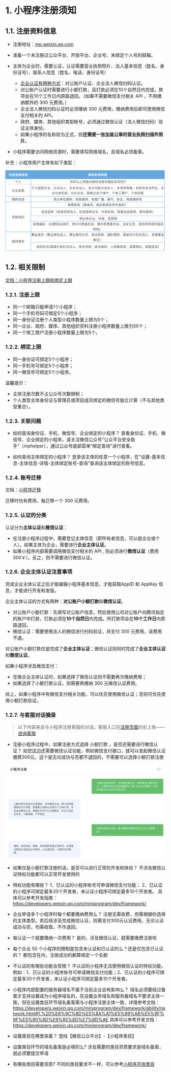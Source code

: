 # 1. 小程序注册须知

## 1.1. 注册资料信息

* 注册地址：[mp.weixin.qq.com](mp.weixin.qq.com)

* 准备一个未注册过公众平台、开放平台、企业号、未绑定个人号的邮箱。

* 主体为企业时，需要认证，认证需要营业执照照片、法人基本信息（姓名、身份证号）、联系人信息（姓名、电话、身份证号）
    * [企业认证有两种方式](https://kf.qq.com/faq/170109QvMNRB170109nYnYFr.html)：对公账户认证、企业法人微信扫码认证。
    * 对公账户认证时需要进行小额打款，且打款必须在10个自然日内完成，款项会在10个工作日内原路退回。（如果不需要微信支付相关 API ，不用缴纳额外的 300 元费用。）
    * 企业法人微信扫码认证时必须缴纳 300 元费用，缴纳费用后即可使用微信支付相关的 API。
    * 政府、媒体、其他组织类型帐号，必须通过微信认证（法人微信扫码）验证主体身份。
    * 如果小程序的名称较为正式，则**还需要一张加盖公章的营业执照扫描件照片**。
* 小程序需要访问网络资源时，需要填写网络域名，且域名必须备案。

补充：小程序用户主体有如下类型：

![](pics/20221219103732972_1607580922.png)



## 1.2. 相关限制

[文档：小程序注册上限和绑定上限](https://kf.qq.com/faq/170109F3MRFj170109eYJ7fi.html)

### 1.2.1. 注册上限

* 同一个邮箱只能申请1个小程序；
* 同一个手机号码可绑定5个小程序；
* 同一身份证注册个人类型小程序数量上限为5个；
* 同一企业、政府、媒体、其他组织资料注册小程序数量上限为50个；
* 同一个体工商户注册小程序数量上限为5个。

### 1.2.2. 绑定上限

* 同一身份证可绑定5个小程序；
* 同一手机号可绑定5个小程序；
* 同一微信号可绑定5个小程序。

温馨提示：

* 主体注册次数不占公众号次数限制；
* 个人类型主体身份证与管理员或项目成员绑定的微信号独立计算（不与其他类型重合）。

### 1.2.3. 关联问题

* 如何查询身份证、手机、微信号、企业绑定的小程序？
查看身份证、手机、微信号、企业绑定的小程序，请关注微信公众号“公众平台安全助手”（mphelper），通过公众号底部菜单“绑定查询”进行查看。

* 如何查询主体绑定的小程序？
登录该主体的任意一个小程序，在“设置-基本信息-主体信息-详情-主体绑定账号-查询”查询该主体绑定的账号信息。


### 1.2.4. 账号迁移

文档：[小程序迁移](https://kf.qq.com/faq/180831vu6bMn1808317R73AV.html)

迁移时也有费用，每迁移一个 300 元费用。

### 1.2.5. 认证的分类

认证分为**主体认证**和**微信认证**：

* 在注册小程序过程中，需要登记主体信息（即所有者信息，可以是企业或个人）。如果主体为企业，需要进行**企业主体认证**。
* 如果小程序内部需要调用微信支付相关的 API , 则必须进行**微信认证**（费用 300￥）。反之，则不需要进行微信认证。


### 1.2.6. 企业主体认证注意事项

完成企业主体认证之后才能编辑小程序基本信息，才能获取AppID 和 AppKey 信息，才能进行开发和发版。

企业主体认证的方式有两种：**对公账户小额打款**和**微信认证**。

* 对公账户小额打款：先填写对公账户信息，然后使用公司对公账户向腾讯指定的账户中打款，打款必须在**10个自然日**内完成。所打款项会在**10个工作日**内原路退回。
* 微信认证：需要使用法人的微信进行扫码验证，并支付 300 元费用，该费用不退。

对公账户小额打款仅是完成了**企业主体认证**；微信认证则同时完成了**企业主体认证**和**微信认证**。

如果小程序涉及微信支付：

* 在做企业主体认证时，如果选择了微信认证则不需要再次缴纳费用；
* 如果选择了小额打款认证，则需要再缴纳 300 元微信认证费用。

综上，如果小程序中有微信支付相关功能，可以优先使用微信认证；否则可优先使用小额打款验证。

### 1.2.7. 与客服对话摘录

> 以下内容来自与小程序注册客服的对话。客服入口在[注册页面](https://mp.weixin.qq.com/wxopen/waregister?action=step1&token=&lang=zh_CN)的右上角——[咨询客服](https://mp.weixin.qq.com/webpoc/customerService?type=22)

* 注册小程序过程中，如果注册方式选择 小额打款 ，是否还需要进行微信认证？
如您这边还需要微信认证功能，例如微信支付接口，就可以发起微信认证缴费300元，这个是无论成功与否都不退回的，不需要可以选择小额打款注册

![](pics/20230105110616629_1251217989.png)

* 如果仅是小额打款注册的话，是否可以进行正常的开发和体验？
不涉及微信认证特权功能都可以正常开发使用的

* 特权功能有哪些？
1、已认证的小程序账号可申请微信支付功能；
2、已认证的小程序可绑定最多20个开发者，未认证小程序可绑定最多10个开发者。
具体可以参考开发指南：https://developers.weixin.qq.com/miniprogram/dev/framework/ 

* 企业申请多个小程序时每个都要缴纳费用么？
注册无需收费，但需根据你选择的主体类型，若后续涉及完成微信认证，则需支付300元认证费用，无论认证成功与否，均需收取，不作退回。

* 每认证一个就要缴纳一次费用？
是的，涉及微信认证，就需要缴费注册哈

* 每个企业 50 个小程序的限制是包含未认证和已认证的么？还是仅包含已认证的？
都包含在内，注册成功的都算绑定一个名额

* 不认证的有哪些功能会受限？
不认证的小程序无法使用微信认证的特权功能，例如：1、已认证的小程序账号可申请微信支付功能；2、已认证的小程序可绑定最多20个开发者，未认证小程序可绑定最多10个开发者。

* 小程序内部配置的服务器域名不属于当前企业会有影响么？
域名必须要经过备案才支持设置成为小程序域名的，在设置业务域名和服务器域名不要求主体一致，但在设置类目环节域名备案需与小程序注册主体一致，详情参考文档：https://developers.weixin.qq.com/miniprogram/dev/framework/ability/network.html#1.%20%E6%9C%8D%E5%8A%A1%E5%99%A8%E5%9F%9F%E5%90%8D%E9%85%8D%E7%BD%AE
具体可以参考开发文档：https://developers.weixin.qq.com/miniprogram/dev/framework/

* 设置类目在哪里来着？
登陆【微信公众平台】-【小程序类目】

* 设置类目环节的域名备案是必填的么?
涉及需要的类目资质要求是域名备案，就必须要提交申请

* 有哪些类目需要资质?
不同的类目要求不一样，可以参考[小程序开放类目](https://developers.weixin.qq.com/miniprogram/product/material/)